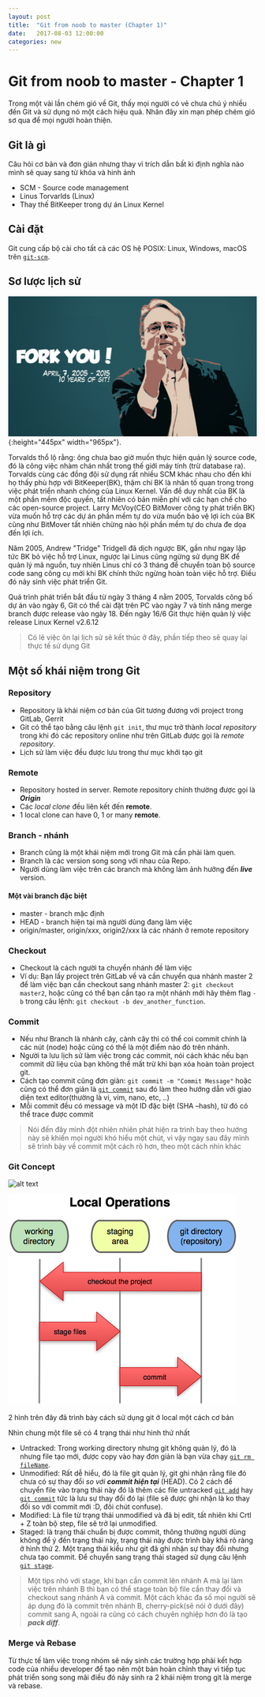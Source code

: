 ```yaml
---
layout: post
title:  "Git from noob to master (Chapter 1)"
date:   2017-08-03 12:00:00
categories: new
---
```


Git from noob to master - Chapter 1
====

Trong một vài lần chém gió về Git, thấy mọi người có vẻ chưa chú ý nhiều đến Git và sử dụng nó một cách hiệu quả.
Nhân đây xin mạn phép chém gió sơ qua để mọi người hoàn thiện.


Git là gì
------

Câu hỏi cơ bản và đơn giản nhưng thay vì trích dẫn bất kì định nghĩa nào mình sẽ quay sang từ khóa và hinh ảnh

* SCM - Source code management
* Linus Torvarlds (Linux)
* Thay thế BitKeeper trong dự án Linux Kernel

Cài đặt
------

Git cung cấp bộ cài cho tất cả các OS hệ POSIX: Linux, Windows, macOS trên [`git-scm`](https://git-scm.com/).

Sơ lược lịch sử
------

![alt text](https://github.com/wingadium1/wingadium1.github.io/raw/master/img/git-fork-you.jpg){:height="445px" width="965px"}.

Torvalds thổ lộ rằng: ông chưa bao giờ muốn thực hiện quản lý source code, đó là công việc nhàm chán nhất trong thế giới máy tính (trừ database ra).
Torvalds cùng các đồng đội sử dụng rất nhiều SCM khác nhau cho đến khi họ thấy phù hợp với BitKeeper(BK), thậm chí BK là nhân tố quan trong trong việc phát triển nhanh chóng của Linux Kernel. Vấn đề duy nhất của BK là một phần mềm độc quyền, tất nhiên có bản miễn phí với các hạn chế cho các open-source project. Larry McVoy(CEO BitMover công ty phát triển BK) vừa muốn hỗ trợ các dự án phần mềm tự do vừa muốn bảo vệ lợi ích của BK cũng như BitMover tất nhiên chừng nào hội phần mềm tự do chưa đe dọa đến lợi ích.

Năm 2005, Andrew "Tridge" Tridgell đã dịch ngược BK, gần như ngay lập tức BK bỏ việc hỗ trợ Linux, ngược lại Linus cũng ngừng sử dụng BK để quản lý mã nguồn, tuy nhiên Linus chỉ có 3 tháng để chuyển toàn bộ source code sang công cụ mới khi BK chính thức ngừng hoàn toàn việc hỗ trợ. Điều đó nảy sỉnh việc phát triển Git.

Quá trình phát triển bắt đầu từ ngày 3 tháng 4 nằm 2005, Torvalds công bố dự án vào ngày 6, Git có thể cài đặt trên PC vào ngày 7 và tính năng merge branch được release vào ngày 18. Đến ngày 16/6 Git thực hiện quản lý việc release Linux Kernel v2.6.12


> Có lẽ việc ôn lại lịch sử sẽ kết thúc ở đây, phần tiếp theo sẽ quay lại thực tế sử dụng Git


Một số khái niệm trong Git
------

### Repository
* Repository là khái niệm cơ bản của Git tương đương với project trong GitLab, Gerrit
* Git có thể tạo bằng câu lệnh `git init`, thư mục trở thành *local repository* trong khi đó các repository online như trên GitLab được gọi là *remote repository*.
* Lịch sử làm việc đều được lưu trong thư mục khởi tạo git

### Remote
* Repository hosted in server. Remote repository chính thường được gọi là ***Origin***
* Các *local clone* đều liên kết đến **remote**.
* 1 local clone can have 0, 1 or many **remote**.

### Branch - nhánh
* Branch cũng là một khái niệm mới trong Git mà cần phải làm quen.
* Branch là các version song song với nhau của Repo.
* Người dùng làm việc trên các branch mà không làm ảnh hưởng đến ***live*** version.


#### Một vài branch đặc biệt
* master - branch mặc định
* HEAD - branch hiện tại mà người dùng đang làm việc
* origin/master, origin/xxx, origin2/xxx là các nhánh ở remote repository

### Checkout
* Checkout là cách người ta chuyển nhánh đề làm việc
* Ví dụ: Bạn lấy project trên GitLab về và cần chuyển qua nhánh master 2 để làm việc bạn cần checkout sang nhánh master 2: `git checkout master2`,
hoặc cũng có thể bạn cần tạo ra một nhánh mới hãy thêm flag `-b` trong câu lệnh: `git checkout -b dev_another_function`.

### Commit
* Nếu như Branch là nhánh cây, cành cây thì có thể coi commit chính là các nút (node) hoặc cũng có thể là một điểm nào đó trên nhánh.
* Người ta lưu lịch sử làm việc trong các commit, nói cách khác nếu bạn commit dữ liệu của bạn không thể mất trừ khi bạn xóa hoàn toàn project git.
* Cách tạo commit cũng đơn giản: `git commit -m "Commit Message"` hoặc cũng có thể đơn giản là [`git commit`](https://git-scm.com/docs/git-commit) sau đó làm theo hướng dẫn với giao diện text editor(thường là vi, vim, nano, etc, ..)
* Mỗi commit đều có message và một ID đặc biệt (SHA –hash), từ đó có thể trace được commit


> Nói đến đây mình đột nhiên nhiên phát hiện ra trình bay theo hướng này sẽ khiến mọi người khó hiểu một chút, vì vậy ngay sau đây mình sẽ trình bày về commit một cách rõ hơn, theo một cách nhin khác


### Git Concept

![alt text](https://git-scm.com/book/en/v2/images/lifecycle.png)

![alt text](https://github.com/wingadium1/wingadium1.github.io/raw/master/img/git_local_operation.png)

2 hình trên đây đã trình bày cách sử dụng git ở local một cách cơ bản

Nhìn chung một file sẽ có 4 trạng thái như hình thứ nhất
* Untracked: Trong working directory nhưng git không quản lý, đó là nhưng file tạo mới, được copy vào hay đơn giản là bạn vừa chạy [`git rm fileName`](https://git-scm.com/docs/git-rm).
* Unmodified: Rất dễ hiểu, đó là file git quản lý, git ghi nhận rằng file đó chưa có sự thay đổi *so với* ***commit hiện tại*** (HEAD). Có 2 cách để chuyển file vào trạng thái này đó là thêm các file untracked [`git add`](https://git-scm.com/docs/git-add) hay [`git commit`](https://git-scm.com/docs/git-commit) tức là lưu sự thay đổi đó lại (file sẽ được ghi nhận là ko thay đổi so với commit mới :D, đôi chút confuse).
* Modified: Là file từ trạng thái unmodified và đã bị edit, tất nhiên khi Crtl + Z toàn bộ step, file sẽ trở lại unmodified.
* Staged: là trạng thái chuẩn bị được commit, thông thường người dùng không để ý đến trạng thái này, trạng thái này được trình bày khá rõ ràng ở hình thứ 2. 
Một trạng thái kiểu như git đã ghi nhận sự thay đổi nhưng chưa tạo commit. Để chuyển sang trạng thái staged sử dụng câu lệnh [`git stage`](https://git-scm.com/docs/git-stage).


> Một tips nhỏ với stage, khi bạn cần commit lên nhánh A mà lại làm việc trên nhánh B thì bạn có thể stage toàn bộ file cần thay đổi và checkout sang nhánh A và commit. Một cách khác đa số mọi người sẽ áp dụng đó là commit trên nhánh B, cherry-pick(sẽ nói ở dưới đây) commit sang A, ngoài ra cũng có cách chuyên nghiệp hơn đó là tạo ***pack diff***.

### Merge và Rebase
Từ thực tế làm việc trong nhóm sẽ nảy sinh các trường hợp phải kết hợp code của nhiều developer để tạo nên một bản hoàn chỉnh thay vì tiếp tục phát triển song song mãi điều đó nảy sinh ra 2 khái niệm trong git là merge và rebase.